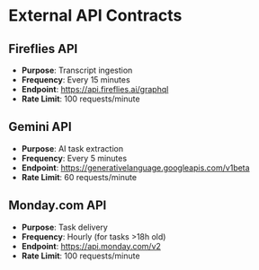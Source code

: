 # External API Contracts

## Fireflies API
- **Purpose**: Transcript ingestion
- **Frequency**: Every 15 minutes
- **Endpoint**: https://api.fireflies.ai/graphql
- **Rate Limit**: 100 requests/minute

## Gemini API  
- **Purpose**: AI task extraction
- **Frequency**: Every 5 minutes
- **Endpoint**: https://generativelanguage.googleapis.com/v1beta
- **Rate Limit**: 60 requests/minute

## Monday.com API
- **Purpose**: Task delivery
- **Frequency**: Hourly (for tasks >18h old)
- **Endpoint**: https://api.monday.com/v2
- **Rate Limit**: 100 requests/minute
